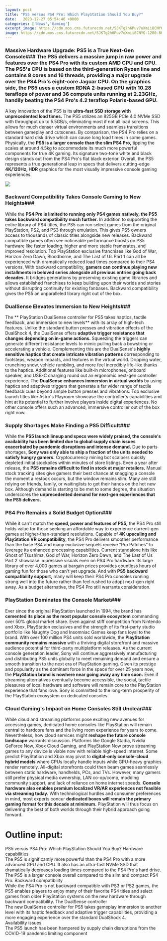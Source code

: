 ```yaml
---
layout: post
title: "PS5 versus PS4 Pro: Which PlayStation Should You Buy?"
date:   2023-12-27 05:54:46 +0000
categories: ['News','Gaming']
excerpt_image: https://cdn.mos.cms.futurecdn.net/SJKTg2h6Puv7oXmii8CNYQ-1200-80.png
image: https://cdn.mos.cms.futurecdn.net/SJKTg2h6Puv7oXmii8CNYQ-1200-80.png
---
```


### Massive Hardware Upgrade: PS5 is a True Next-Gen Console### The **PS5 delivers a massive jump in raw power and features over the PS4 Pro with its custom AMD CPU and GPU.** The PS5's CPU is based on the third-generation Ryzen line and contains 8 cores and 16 threads, providing a major upgrade over the PS4 Pro's eight-core Jaguar CPU. On the graphics side, the **PS5 uses a custom RDNA 2-based GPU with 10.28 teraflops of power and 36 compute units running at 2.23GHz,** handily beating the PS4 Pro's 4.2 teraflop Polaris-based GPU. 
A key innovation of the PS5 is its **ultra-fast SSD storage with unprecedented load times.** The PS5 utilizes an 825GB PCIe 4.0 NVMe SSD with throughput up to 5.5GB/s, eliminating most if not all load screens. This allows for much denser virtual environments and seamless transitions between gameplay and cutscenes. By comparison, the PS4 Pro relies on a standard hard disk drive which can cause long load times in some games.
Physically, the **PS5 is a larger console than the slim PS4 Pro,** tipping the scales at around 4.5kg to accommodate its much more powerful components for true 4K gaming. Its signature two-tone white and black design stands out from the PS4 Pro's flat black exterior. Overall, the PS5 represents a true generational leap in specs that delivers cutting-edge **4K/120Hz, HDR** graphics for the most visually impressive console gaming experiences.

![](https://cdn.pocket-lint.com/r/s/1200x630/assets/images/152914-games-news-vs-playstation-5-vs-ps4-ps4-pro-how-much-more-powerful-is-the-ps5-image1-kj0hodfzeh.jpg)
### Backward Compatibility Takes Console Gaming to New Heights### 
While the **PS4 Pro is limited to running only PS4 games natively, the PS5 takes backward compatibility much further.** In addition to supporting the entire library of PS4 titles, the PS5 can run select games from the original PlayStation, PS2, and PS3 through emulation. This gives PS5 owners access to thousands of classic titles alongside new releases. 
Backward compatible games often see noticeable performance boosts on PS5 hardware like faster loading, higher and more stable framerates, and improved resolution. Top PlayStation exclusive franchises like God of War, Horizon Zero Dawn, Bloodborne, and The Last of Us Part 1 can all be experienced with dramatically reduced load times compared to their PS4 versions. 
With backward compatibility, **gamers can continue playing new installments in beloved series alongside all previous entries going back decades.** It bridges generations by preserving existing game libraries and allows established franchises to keep building upon their worlds and stories without disrupting continuity for existing fanbases. Backward compatibility gives the PS5 an unparalleled library right out of the box.
### DualSense Elevates Immersion to New Heights### 
The ** PlayStation DualSense controller for PS5 takes haptics, tactile feedback, and immersion to new levels** with its array of high-tech features. Unlike the standard button presses and vibration effects of the DualShock 4, the DualSense offers **adaptive trigger resistance that changes depending on in-game actions.** Squeezing the triggers can generate different resistance levels to mimic pulling back a bowstring or accelerating a vehicle.
Complementing this are the DualSense's **highly sensitive haptics that create intricate vibration patterns** corresponding to footsteps, weapon impacts, and textures in the virtual world. Dripping water, crunching snow, vehicle rumbling, and more feel incredibly life-like thanks to the haptics. Additional features like built-in microphones, onboard speaker, and USB-C charging round out an ergonomic next-gen controller experience. 
The **DualSense enhances immersion in virtual worlds** by using haptics and adaptives triggers that generate a far wider range of tactile feedback cues beyond simple button presses and vibrations. Top exclusive launch titles like Astro's Playroom showcase the controller's capabilities and hint at its potential to further involve players inside digital experiences. No other console offers such an advanced, immersive controller out of the box right now.
### Supply Shortages Make Finding a PS5 Difficult### 
While the **PS5 launch lineup and specs were widely praised, the console's availability has been limited due to global supply chain issues exacerbated by pandemic disruptions and intense demand.** Due to parts shortages, **Sony was only able to ship a fraction of the units needed to satisfy hungry gamers.** Cryptocurrency mining bot scalpers quickly depleted initial stockpiles within minutes of store listings. 
Even a year after release, the **PS5 remains difficult to find in stock at major retailers.** Manual stock tracking sites give gamers their best chance at snagging a console the moment a restock occurs, but the window remains slim. Many are still relying on friends, family, or waitinglists to get their hands on the hot new box. Although demand is starting to be met to some degree, the situation underscores the **unprecedented demand for next-gen experiences that the PS5 delivers.**
### PS4 Pro Remains a Solid Budget Option### 
While it can't match the **speed, power and features of PS5,** the PS4 Pro still holds value for those seeking an affordable way to experience current-gen games at higher-than-standard resolutions. Capable of **4K upscaling and PlayStation VR compatibility**, the PS4 Pro delivers smoother performance than the base PS4 and many exclusive sequels receive "Pro Patches" to leverage its enhanced processing capabilities. 
Current standalone hits like Ghost of Tsushima, God of War, Horizon Zero Dawn, and The Last of Us Part 2 showcase impressive visuals even on PS4 Pro hardware. Its large library of over 4,000 games at bargain prices provides countless hours of gaming fun for those who can't yet upgrade. And with **PS5 backward compatibility support,** many will keep their PS4 Pro consoles running strong well into the future rather than feel rushed to adopt next-gen right away. As a budget alternative, the PS4 Pro still warrants consideration.
### PlayStation Dominates the Console Market### 
Ever since the original PlayStation launched in 1994, the brand has **cemented its place as the most popular console ecosystem** commanding over 50% global market share. Even against stiff competition from Nintendo and Xbox, PlayStation exclusives and the strength of its first-party studio portfolio like Naughty Dog and Insomniac Games keep fans loyal to the brand. 
With over 100 million PS4 units sold worldwide, the **PlayStation community remains massive** with a thriving digital storefront and massive audience potential for third-party multiplatform releases. As the current console generation leader, Sony will continue aggressively manufacturing and distributing PS5 units globally to meet remaining demand and ensure a smooth transition to the next era of PlayStation gaming. 
Given its prestige and popularity as the dominant force in the space for over 25 years now, the **PlayStation brand is nowhere near going away any time soon.** Even if streaming alternatives eventually become accessible, the social, tactile pleasures of local hardware and software will remain core to the PlayStation experience that fans love. Sony is committed to the long-term prosperity of the PlayStation ecosystem on dedicated consoles.
### Cloud Gaming's Impact on Home Consoles Still Unclear### 
While cloud and streaming platforms pose exciting new avenues for accessing games, dedicated home consoles like PlayStation will remain central to hardcore fans and the living room experience for years to come. Nevertheless, how cloud services might **reshape the future console landscape** warrants discussion. 
Platforms like Google Stadia, Nvidia GeForce Now, Xbox Cloud Gaming, and PlayStation Now prove streaming games to any device is viable now with reliable high-speed internet. Some predict PlayStation and Xbox may pivot to **digital-only console-cloud hybrid models** where CPUs locally handle inputs while GPU-heavy graphics render remotely. All-digital storefronts could then beam games seamlessly between static hardware, handhelds, PCs, and TVs.
However, many gamers still prefer physical media ownership, LAN co-op/comp, modding community support, and lack of reliance on home internet speeds. **Console hardware also enables premium localized VR/AR experiences not feasible via streaming today.** With technological hurdles and consumer preferences in mind, most experts concur **dedicated boxes will remain the primary gaming format for this decade at minimum.** PlayStation will thus focus on delivering the best of both worlds through their hybrid approach going forward.
# Outline input:
PS5 versus PS4 Pro: Which PlayStation Should You Buy?
 Hardware capabilities  
The PS5 is significantly more powerful than the PS4 Pro with a more advanced GPU and CPU. It also has an ultra-fast NVMe SSD that dramatically decreases loading times compared to the PS4 Pro's hard drive. The PS5 is a larger console overall compared to the slim and compact PS4 Pro.
 Backward compatibility  
While the PS4 Pro is not backward compatible with PS3 or PS2 games, the PS5 enables players to enjoy many of their favorite PS4 titles and select games from older PlayStation systems on the new hardware through backward compatibility. 
 The DualSense controller  
The new DualSense controller for PS5 takes gameplay immersion to another level with its haptic feedback and adaptive trigger capabilities, providing a more engaging experience over the standard DualShock 4.  
 Availability issues  
The PS5 launch has been hampered by supply chain disruptions from the COVID-19 pandemic limiting component